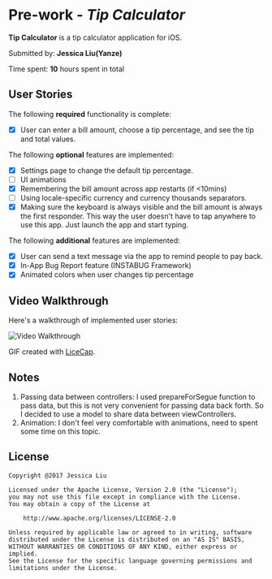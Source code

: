 
# Pre-work - *Tip Calculator*

**Tip Calculator** is a tip calculator application for iOS.

Submitted by: **Jessica Liu(Yanze)**

Time spent: **10** hours spent in total

## User Stories

The following **required** functionality is complete:

* [x] User can enter a bill amount, choose a tip percentage, and see the tip and total values.

The following **optional** features are implemented:
* [x] Settings page to change the default tip percentage.
* [ ] UI animations
* [x] Remembering the bill amount across app restarts (if <10mins)
* [ ] Using locale-specific currency and currency thousands separators.
* [x] Making sure the keyboard is always visible and the bill amount is always the first responder. This way the user doesn't have to tap anywhere to use this app. Just launch the app and start typing.

The following **additional** features are implemented:

- [x] User can send a text message via the app to remind people to pay back.
- [x] In-App Bug Report feature (INSTABUG Framework)
- [x] Animated colors when user changes tip percentage

## Video Walkthrough 

Here's a walkthrough of implemented user stories:

<img src='http://i.imgur.com/0Hn3U3S.gif' title='Video Walkthrough' width='' alt='Video Walkthrough' />

GIF created with [LiceCap](http://www.cockos.com/licecap/).

## Notes

1. Passing data between controllers: I used prepareForSegue function to pass data, but this is not very convenient for passing data back forth. So I decided to use a model to share data between viewControllers.
2. Animation: I don't feel very comfortable with animations, need to spent some time on this topic.

## License

    Copyright @2017 Jessica Liu

    Licensed under the Apache License, Version 2.0 (the "License");
    you may not use this file except in compliance with the License.
    You may obtain a copy of the License at

        http://www.apache.org/licenses/LICENSE-2.0

    Unless required by applicable law or agreed to in writing, software
    distributed under the License is distributed on an "AS IS" BASIS,
    WITHOUT WARRANTIES OR CONDITIONS OF ANY KIND, either express or implied.
    See the License for the specific language governing permissions and
    limitations under the License.
